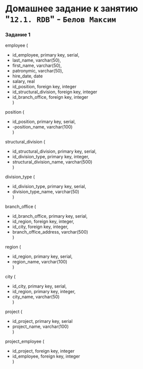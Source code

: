 # Домашнее задание к занятию "`12.1. RDB`" - `Белов Максим`


### Задание 1

employee (
- id_employee, primary key, serial,
- last_name, varchar(50),
- first_name, varchar(50),
- patronymic, varchar(50),
- hire_date, date
- salary, real
- id_position, foreign key, integer
- id_structural_division, foreign key, integer
- id_branch_office, foreign key, integer  
)

position (
- id_position, primary key, serial,
- -position_name, varchar(100)  
)

structural_division (
- id_structural_division, primary key, serial,
- id_division_type, primary key, integer,
- structural_division_name, varchar(500)  
)

division_type (
- id_division_type, primary key, serial,
- division_type_name, varchar(50)  
)

branch_office (
- id_branch_office, primary key, serial,
- id_region, foreign key, integer,
- id_city, foreign key, integer,
- branch_office_address, varchar(500)  
)

region (
- id_region,  primary key, serial,
- region_name, varchar(100)  
)

city (
- id_city, primary key, serial,
- id_region, primary key, integer,
- city_name, varchar(50)  
)

project (
- id_project, primary key, serial
- project_name, varchar(100)  
)

project_employee (
- id_project, foreign key, integer
- id_employee, foreign key, integer  
)
